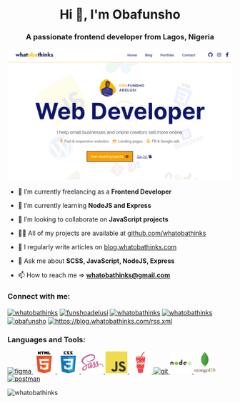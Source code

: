 <h1 align="center">Hi 👋, I'm Obafunsho</h1>
<h3 align="center">A passionate frontend developer from Lagos, Nigeria</h3>

[![whatobathinks.com](/images/whatobathinks-hero.PNG 'whatobathinks portfolio')](https://whatobathinks.github.io/whatobathinks.com)

-  🔭 I’m currently freelancing as a **Frontend Developer**

-  🔭 I’m currently learning **NodeJS and Express**

-  👯 I’m looking to collaborate on **JavaScript projects**

-  👨‍💻 All of my projects are available at [github.com/whatobathinks](https://github.com/whatobathinks)

-  📝 I regularly write articles on [blog.whatobathinks.com](https://blog.whatobathinks.com)

-  💬 Ask me about **SCSS, JavaScript, NodeJS, Express**

-  📫 How to reach me => **whatobathinks@gmail.com**

<h3 align="left">Connect with me:</h3>
<p align="left">
<a href="https://twitter.com/whatobathinks" target="blank"><img align="center" src="https://raw.githubusercontent.com/rahuldkjain/github-profile-readme-generator/master/src/images/icons/Social/twitter.svg" alt="whatobathinks" height="30" width="40" /></a>
<a href="https://linkedin.com/in/funshoadelusi" target="blank"><img align="center" src="https://raw.githubusercontent.com/rahuldkjain/github-profile-readme-generator/master/src/images/icons/Social/linked-in-alt.svg" alt="funshoadelusi" height="30" width="40" /></a>
<a href="https://fb.com/whatobathinks" target="blank"><img align="center" src="https://raw.githubusercontent.com/rahuldkjain/github-profile-readme-generator/master/src/images/icons/Social/facebook.svg" alt="whatobathinks" height="30" width="40" /></a>
<a href="https://instagram.com/whatobathinks" target="blank"><img align="center" src="https://raw.githubusercontent.com/rahuldkjain/github-profile-readme-generator/master/src/images/icons/Social/instagram.svg" alt="whatobathinks" height="30" width="40" /></a>
<a href="https://dribbble.com/obafunsho" target="blank"><img align="center" src="https://raw.githubusercontent.com/rahuldkjain/github-profile-readme-generator/master/src/images/icons/Social/dribbble.svg" alt="obafunsho" height="30" width="40" /></a>
<a href="/https://blog.whatobathinks.com/rss.xml" target="blank"><img align="center" src="https://raw.githubusercontent.com/rahuldkjain/github-profile-readme-generator/master/src/images/icons/Social/rss.svg" alt="https://blog.whatobathinks.com/rss.xml" height="30" width="40" /></a>
</p>

<h3 align="left">Languages and Tools:</h3>
<p align="left"> 
<a href="https://www.figma.com/" target="_blank"> <img src="https://www.vectorlogo.zone/logos/figma/figma-icon.svg" alt="figma" width="50" height="50"/> </a>
<a href="https://www.w3.org/html/" target="_blank"> <img src="https://raw.githubusercontent.com/devicons/devicon/master/icons/html5/html5-original-wordmark.svg" alt="html5" width="50" height="50"/> </a>
<a href="https://www.w3schools.com/css/" target="_blank"> <img src="https://raw.githubusercontent.com/devicons/devicon/master/icons/css3/css3-original-wordmark.svg" alt="css3" width="50" height="50"/> </a>
<a href="https://sass-lang.com" target="_blank"> <img src="https://raw.githubusercontent.com/devicons/devicon/master/icons/sass/sass-original.svg" alt="sass" width="50" height="50"/> </a>
<a href="https://developer.mozilla.org/en-US/docs/Web/JavaScript" target="_blank"> <img src="https://raw.githubusercontent.com/devicons/devicon/master/icons/javascript/javascript-original.svg" alt="javascript" width="50" height="50"/> </a> 
<a href="https://gulpjs.com" target="_blank"> <img src="https://raw.githubusercontent.com/devicons/devicon/master/icons/gulp/gulp-plain.svg" alt="gulp" width="50" height="50"/> </a>   
<a href="https://git-scm.com/" target="_blank"> <img src="https://www.vectorlogo.zone/logos/git-scm/git-scm-icon.svg" alt="git" width="50" height="50"/> </a>
<a href="https://nodejs.org" target="_blank"> <img src="https://raw.githubusercontent.com/devicons/devicon/master/icons/nodejs/nodejs-original-wordmark.svg" alt="nodejs" width="50" height="50"/> </a>
<a href="https://www.mongodb.com/" target="_blank"> <img src="https://raw.githubusercontent.com/devicons/devicon/master/icons/mongodb/mongodb-original-wordmark.svg" alt="mongodb" width="50" height="50"/> </a>  
<a href="https://postman.com" target="_blank"> <img src="https://www.vectorlogo.zone/logos/getpostman/getpostman-icon.svg" alt="postman" width="50" height="50"/> </a>  </p>

<p>&nbsp;<img align="left" src="https://github-readme-stats.vercel.app/api/top-langs?username=whatobathinks&show_icons=true&locale=en&layout=compact" alt="whatobathinks" /></p>
